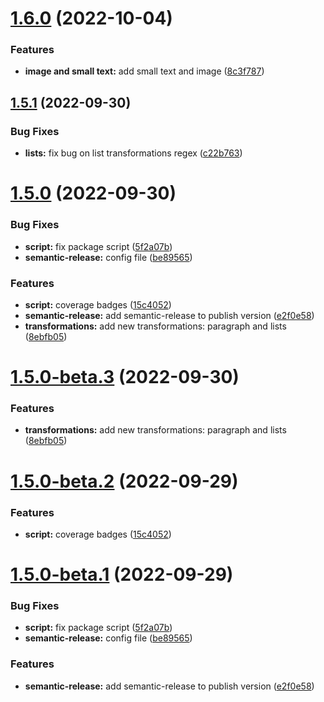 # [1.6.0](https://github.com/WenderMrn/template-regex-replace-ts/compare/v1.5.1...v1.6.0) (2022-10-04)


### Features

* **image and small text:** add small text and image ([8c3f787](https://github.com/WenderMrn/template-regex-replace-ts/commit/8c3f787b6b8af48fea1647fff2c9584a56bb800a))

## [1.5.1](https://github.com/WenderMrn/template-regex-replace-ts/compare/v1.5.0...v1.5.1) (2022-09-30)


### Bug Fixes

* **lists:** fix bug on list transformations regex ([c22b763](https://github.com/WenderMrn/template-regex-replace-ts/commit/c22b763969ba399cc3cb2b5b056a383a59e21fce))

# [1.5.0](https://github.com/WenderMrn/template-regex-replace-ts/compare/v1.4.4...v1.5.0) (2022-09-30)


### Bug Fixes

* **script:** fix package script ([5f2a07b](https://github.com/WenderMrn/template-regex-replace-ts/commit/5f2a07b882f53c906fd6d97c1e23173d265cf52d))
* **semantic-release:** config file ([be89565](https://github.com/WenderMrn/template-regex-replace-ts/commit/be8956507e7731a356783feb913eab0c2d48e2c0))


### Features

* **script:** coverage badges ([15c4052](https://github.com/WenderMrn/template-regex-replace-ts/commit/15c405240ccee4a2ab83619ba8f5ea729d3966e3))
* **semantic-release:** add semantic-release to publish version ([e2f0e58](https://github.com/WenderMrn/template-regex-replace-ts/commit/e2f0e58a2192a710749801e96422cd2b9c7b1eaa))
* **transformations:** add new transformations: paragraph and lists ([8ebfb05](https://github.com/WenderMrn/template-regex-replace-ts/commit/8ebfb05c661956a1563ce8e7368c83da4d2ab99d))

# [1.5.0-beta.3](https://github.com/WenderMrn/template-regex-replace-ts/compare/v1.5.0-beta.2...v1.5.0-beta.3) (2022-09-30)


### Features

* **transformations:** add new transformations: paragraph and lists ([8ebfb05](https://github.com/WenderMrn/template-regex-replace-ts/commit/8ebfb05c661956a1563ce8e7368c83da4d2ab99d))

# [1.5.0-beta.2](https://github.com/WenderMrn/template-regex-replace-ts/compare/v1.5.0-beta.1...v1.5.0-beta.2) (2022-09-29)


### Features

* **script:** coverage badges ([15c4052](https://github.com/WenderMrn/template-regex-replace-ts/commit/15c405240ccee4a2ab83619ba8f5ea729d3966e3))

# [1.5.0-beta.1](https://github.com/WenderMrn/template-regex-replace-ts/compare/v1.4.4...v1.5.0-beta.1) (2022-09-29)


### Bug Fixes

* **script:** fix package script ([5f2a07b](https://github.com/WenderMrn/template-regex-replace-ts/commit/5f2a07b882f53c906fd6d97c1e23173d265cf52d))
* **semantic-release:** config file ([be89565](https://github.com/WenderMrn/template-regex-replace-ts/commit/be8956507e7731a356783feb913eab0c2d48e2c0))


### Features

* **semantic-release:** add semantic-release to publish version ([e2f0e58](https://github.com/WenderMrn/template-regex-replace-ts/commit/e2f0e58a2192a710749801e96422cd2b9c7b1eaa))
